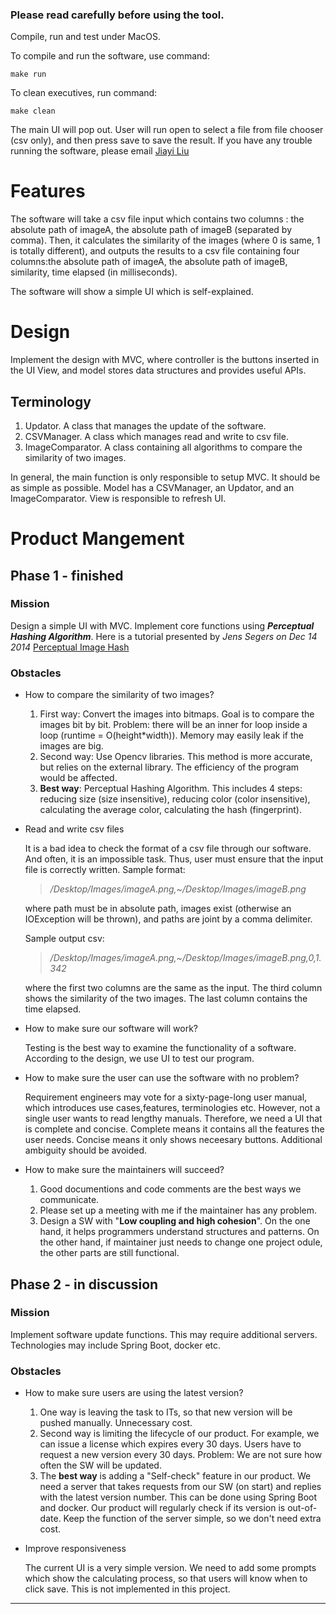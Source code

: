 ### Please read carefully before using the tool.

Compile, run and test under MacOS.

To compile and run the software, use command:
```
make run
```

To clean executives, run command:
```
make clean
```
The main UI will pop out. User will run open to select a file from file chooser (csv only), and then press save to save the result. If you have any trouble running the software, please email [Jiayi Liu](jiayi.liu@hotmail.com)

# Features
The software will take a csv file input which contains two columns : the absolute path of imageA, the absolute path of imageB (separated by comma). Then, it calculates the similarity of the images (where 0 is same, 1 is totally different), and outputs the results to a csv file containing four columns:the absolute path of imageA, the absolute path of imageB, similarity, time elapsed (in milliseconds).

The software will show a simple UI which is self-explained.

# Design
Implement the design with MVC, where controller is the buttons inserted in the UI View, and model stores data structures and provides useful APIs.

## Terminology
1. Updator. A class that manages the update of the software.
2. CSVManager. A class which manages read and write to csv file.
3. ImageComparator. A class containing all algorithms to compare the similarity of two images.

In general, the main function is only responsible to setup MVC. It should be as simple as possible. Model has a CSVManager, an Updator, and an ImageComparator. View is responsible to refresh UI.

# Product Mangement
## Phase 1 - finished
### Mission

Design a simple UI with MVC. Implement core functions using *__Perceptual Hashing Algorithm__*. Here is a tutorial presented by _Jens Segers on Dec 14 2014_
[Perceptual Image Hash](https://jenssegers.com/61/perceptual-image-hashes)



### Obstacles
- How to compare the similarity of two images?

  1. First way: Convert the images into bitmaps. Goal is to compare the images bit by bit. Problem: there will be an inner for loop inside a loop (runtime = O(height*width)). Memory may easily leak if the images are big.
  2. Second way: Use Opencv libraries. This method is more accurate, but relies on the external library. The efficiency of the program would be affected.
  3. __Best way__: Perceptual Hashing Algorithm. This includes 4 steps: reducing size (size insensitive), reducing color (color insensitive), calculating the average color, calculating the hash (fingerprint). 



- Read and write csv files

    It is a bad idea to check the format of a csv file through our software. And often, it is an impossible task. Thus, user must ensure that the input file is correctly written. Sample format:

    >*/Desktop/Images/imageA.png,~/Desktop/Images/imageB.png*

    where path must be in absolute path, images exist (otherwise an IOException will be thrown), and paths are joint by a comma delimiter.

    Sample output csv:

    >*/Desktop/Images/imageA.png,~/Desktop/Images/imageB.png,0,1.342*

    where the first two columns are the same as the input. The third column shows the similarity of the two images. The last column contains the time elapsed.


- How to make sure our software will work?
  
  Testing is the best way to examine the functionality of a software. According to the design, we use UI to test our program.

- How to make sure the user can use the software with no problem?

   Requirement engineers may vote for a sixty-page-long user manual, which introduces use cases,features, terminologies etc. However, not a single user wants to read lengthy manuals. Therefore, we need a UI that is complete and concise. Complete means it contains all the features the user needs. Concise means it only shows neceesary buttons. Additional ambiguity should be avoided.

- How to make sure the maintainers will succeed?

  1. Good documentions and code comments are the best ways we communicate.
  2. Please set up a meeting with me if the maintainer has any problem.
  3. Design a SW with "**Low coupling and high cohesion**". On the one hand, it helps programmers understand structures and patterns. On the other hand, if maintainer just needs to change one project odule, the other parts are still functional.



## Phase 2 - in discussion
### Mission
Implement software update functions. This may require additional servers. Technologies may include Spring Boot, docker etc.

### Obstacles

- How to make sure users are using the latest version?

  1. One way is leaving the task to ITs, so that new version will be pushed manually. Unnecessary cost.
  2. Second way is limiting the lifecycle of our product. For example, we can issue a license which expires every 30 days. Users have to request a new version every 30 days. Problem: We are not sure how often the SW will be updated.
  3. The **best way** is adding a "Self-check" feature in our product. We need a server that takes requests from our SW (on start) and replies with the latest version number. This can be done using Spring Boot and docker. Our product will regularly check if its version is out-of-date. Keep the function of the server simple, so we don't need extra cost.
   

- Improve responsiveness
  
  The current UI is a very simple version. We need to add some prompts which show the calculating process, so that users will know when to click save. This is not implemented in this project. 

***
